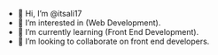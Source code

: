 - 👋 Hi, I’m @itsali17
- 👀 I’m interested in (Web Development).
- 🌱 I’m currently learning (Front End Development).
- 💞️ I’m looking to collaborate on front end developers.

<!---
itsali17/itsali17 is a ✨ special ✨ repository because its `README.md` (this file) appears on your GitHub profile.
You can click the Preview link to take a look at your changes.
--->
